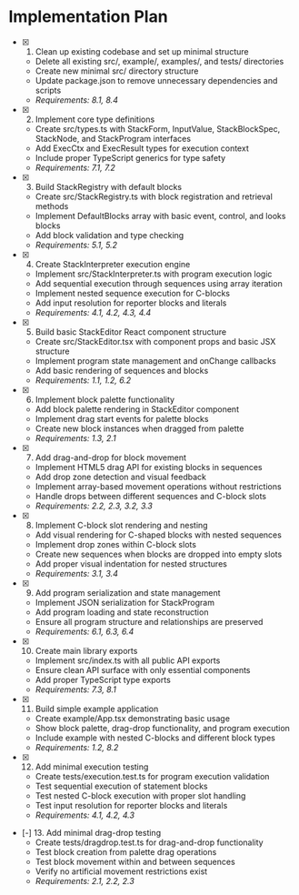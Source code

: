 # Implementation Plan

- [x] 1. Clean up existing codebase and set up minimal structure
  - Delete all existing src/, example/, examples/, and tests/ directories
  - Create new minimal src/ directory structure
  - Update package.json to remove unnecessary dependencies and scripts
  - _Requirements: 8.1, 8.4_

- [x] 2. Implement core type definitions
  - Create src/types.ts with StackForm, InputValue, StackBlockSpec, StackNode, and StackProgram interfaces
  - Add ExecCtx and ExecResult types for execution context
  - Include proper TypeScript generics for type safety
  - _Requirements: 7.1, 7.2_

- [x] 3. Build StackRegistry with default blocks
  - Create src/StackRegistry.ts with block registration and retrieval methods
  - Implement DefaultBlocks array with basic event, control, and looks blocks
  - Add block validation and type checking
  - _Requirements: 5.1, 5.2_

- [x] 4. Create StackInterpreter execution engine
  - Implement src/StackInterpreter.ts with program execution logic
  - Add sequential execution through sequences using array iteration
  - Implement nested sequence execution for C-blocks
  - Add input resolution for reporter blocks and literals
  - _Requirements: 4.1, 4.2, 4.3, 4.4_

- [x] 5. Build basic StackEditor React component structure
  - Create src/StackEditor.tsx with component props and basic JSX structure
  - Implement program state management and onChange callbacks
  - Add basic rendering of sequences and blocks
  - _Requirements: 1.1, 1.2, 6.2_

- [x] 6. Implement block palette functionality
  - Add block palette rendering in StackEditor component
  - Implement drag start events for palette blocks
  - Create new block instances when dragged from palette
  - _Requirements: 1.3, 2.1_

- [x] 7. Add drag-and-drop for block movement
  - Implement HTML5 drag API for existing blocks in sequences
  - Add drop zone detection and visual feedback
  - Implement array-based movement operations without restrictions
  - Handle drops between different sequences and C-block slots
  - _Requirements: 2.2, 2.3, 3.2, 3.3_

- [x] 8. Implement C-block slot rendering and nesting
  - Add visual rendering for C-shaped blocks with nested sequences
  - Implement drop zones within C-block slots
  - Create new sequences when blocks are dropped into empty slots
  - Add proper visual indentation for nested structures
  - _Requirements: 3.1, 3.4_

- [x] 9. Add program serialization and state management
  - Implement JSON serialization for StackProgram
  - Add program loading and state reconstruction
  - Ensure all program structure and relationships are preserved
  - _Requirements: 6.1, 6.3, 6.4_

- [x] 10. Create main library exports
  - Implement src/index.ts with all public API exports
  - Ensure clean API surface with only essential components
  - Add proper TypeScript type exports
  - _Requirements: 7.3, 8.1_

- [x] 11. Build simple example application
  - Create example/App.tsx demonstrating basic usage
  - Show block palette, drag-drop functionality, and program execution
  - Include example with nested C-blocks and different block types
  - _Requirements: 1.2, 8.2_

- [x] 12. Add minimal execution testing
  - Create tests/execution.test.ts for program execution validation
  - Test sequential execution of statement blocks
  - Test nested C-block execution with proper slot handling
  - Test input resolution for reporter blocks and literals
  - _Requirements: 4.1, 4.2, 4.3_

- [-] 13. Add minimal drag-drop testing
  - Create tests/dragdrop.test.ts for drag-and-drop functionality
  - Test block creation from palette drag operations
  - Test block movement within and between sequences
  - Verify no artificial movement restrictions exist
  - _Requirements: 2.1, 2.2, 2.3_